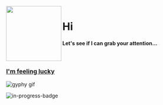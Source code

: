 <img align="left" height="150" src="https://user-images.githubusercontent.com/5083214/156877684-70d66b18-8bc3-46c2-8979-c2725767fd69.gif">

# Hi
#### Let's see if I can grab your attention...

<br/>

### [I'm feeling lucky](https://fct5mvs0s5.execute-api.us-east-2.amazonaws.com)
![gyphy gif](https://media1.giphy.com/media/xT9IgtLrm3AqMHneCs/giphy.gif?cid=bfae7322e2e9e6d1aaea1e7806556949e85552622d7536fb&rid=giphy.gif&ct=g)

![in-progress-badge](https://img.shields.io/badge/IN-PROGRESS-brightgreen)

